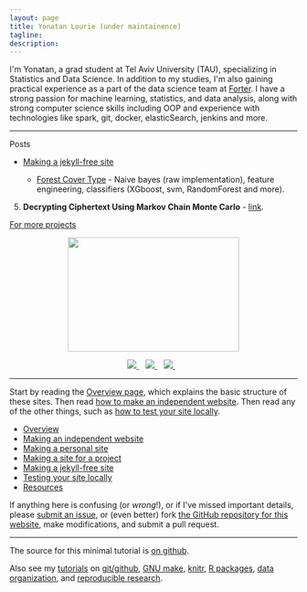 ```yaml
---
layout: page
title: Yonatan Lourie (under maintainence)
tagline: 
description: 
---
```



I'm Yonatan, a grad student at Tel Aviv University (TAU), specializing in Statistics and Data Science. 
In addition to my studies, I'm also gaining practical experience as a part of the data science team at [Forter](https://www.linkedin.com/company/forter). I have a strong passion for machine learning, statistics, and data analysis, along with strong computer science skills including OOP and experience with technologies like spark, git, docker, elasticSearch, jenkins and more. 

---
Posts

- [Making a jekyll-free site](pages/2023-07-12-first-page.html)

	- [Forest Cover Type](https://htmlpreview.github.io/?https://github.com/yonatanlou/study_projects_bsc/blob/main/Statistical_learning_and_data%20analysis/final_lab/Final_lab.html) - Naive bayes (raw implementation), feature engineering, classifiers (XGboost, svm, RandomForest and more). 
5. **Decrypting Ciphertext Using Markov Chain Monte Carlo** - [link](https://github.com/yonatanlou/Decrypting-Classical-Cipher-Text-Using-MCMC).

[For more projects](https://github.com/yonatanlou/study_projects_bsc)
 
<p align='center' href="https://www.linkedin.com/in/yonatanlourie/">
    <img src="https://3.bp.blogspot.com/-dYWcbKVsiGY/V8RFmMFnLjI/AAAAAAAAG9Y/Qr_PGmR0V8MhSXb8-rBdAsdciny-oql2ACLcB/s1600/1datasaurus.png" 
	 width="300" 
     height="200"/>
  </p>

<p align='center'>
  
  <a href="https://www.linkedin.com/in/yonatanlourie/">
    <img src="https://img.shields.io/badge/linkedin-%230077B5.svg?&style=for-the-badge&logo=linkedin&logoColor=white" />
  </a>&nbsp;&nbsp;
  <a href="https://spoti.fi/3iAMGi3">
    <img src="https://img.shields.io/badge/Spotify-1ED760?&style=for-the-badge&logo=spotify&logoColor=white" />        
  </a>&nbsp;&nbsp;
    <a href="https://www.goodreads.com/user/show/103722180-yonatan-lourie">
    <img src="https://img.shields.io/badge/Goodreads-372213?style=for-the-badge&logo=goodreads&logoColor=white" />        
  </a>&nbsp;&nbsp;
  
</p>

---

Start by reading the [Overview page](pages/overview.html), which
explains the basic structure of these sites. Then read
[how to make an independent website](pages/independent_site.html). Then
read any of the other things, such as
[how to test your site locally](pages/local_test.html).

- [Overview](pages/overview.html)
- [Making an independent website](pages/independent_site.html)
- [Making a personal site](pages/user_site.html)
- [Making a site for a project](pages/project_site.html)
- [Making a jekyll-free site](pages/nojekyll.html)
- [Testing your site locally](pages/local_test.html)
- [Resources](pages/resources.html)

If anything here is confusing (or _wrong_!), or if I've missed
important details, please
[submit an issue](https://github.com/kbroman/simple_site/issues), or (even
better) fork [the GitHub repository for this website](https://github.com/kbroman/simple_site),
make modifications, and submit a pull request.

---

The source for this minimal tutorial is [on github](https://github.com/kbroman/simple_site).

Also see my [tutorials](https://kbroman.org/tutorials) on
[git/github](https://kbroman.org/github_tutorial),
[GNU make](https://kbroman.org/minimal_make),
[knitr](https://kbroman.org/knitr_knutshell),
[R packages](https://kbroman.org/pkg_primer),
[data organization](https://kbroman.org/dataorg),
and [reproducible research](https://kbroman.org/steps2rr).
